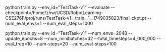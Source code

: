 python train.py --env_id="TestTask-v1" --evaluate --checkpoint=/home/zhw/UCSD/RobotLearning-CSE276F/proj/runs/TestTask-v1__train__1__1749035823/final_ckpt.pt --num_eval_envs=1 --num_eval_steps=1000





python train.py --env_id="TestTask-v1" --num_envs=2048 --update_epochs=8 --num_minibatches=32 --total_timesteps=4_000_000 --eval_freq=10 --num-steps=20 --num_eval-steps=100
